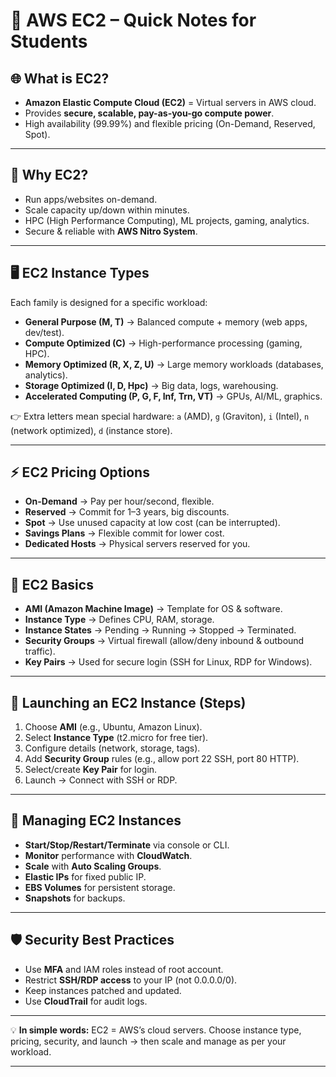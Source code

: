 
# 🚀 **AWS EC2 – Quick Notes for Students**

## 🌐 What is EC2?

* **Amazon Elastic Compute Cloud (EC2)** = Virtual servers in AWS cloud.
* Provides **secure, scalable, pay-as-you-go compute power**.
* High availability (99.99%) and flexible pricing (On-Demand, Reserved, Spot).

---

## 📌 Why EC2?

* Run apps/websites on-demand.
* Scale capacity up/down within minutes.
* HPC (High Performance Computing), ML projects, gaming, analytics.
* Secure & reliable with **AWS Nitro System**.

---

## 🖥️ EC2 Instance Types

Each family is designed for a specific workload:

* **General Purpose (M, T)** → Balanced compute + memory (web apps, dev/test).
* **Compute Optimized (C)** → High-performance processing (gaming, HPC).
* **Memory Optimized (R, X, Z, U)** → Large memory workloads (databases, analytics).
* **Storage Optimized (I, D, Hpc)** → Big data, logs, warehousing.
* **Accelerated Computing (P, G, F, Inf, Trn, VT)** → GPUs, AI/ML, graphics.

👉 Extra letters mean special hardware: `a` (AMD), `g` (Graviton), `i` (Intel), `n` (network optimized), `d` (instance store).

---

## ⚡ EC2 Pricing Options

* **On-Demand** → Pay per hour/second, flexible.
* **Reserved** → Commit for 1–3 years, big discounts.
* **Spot** → Use unused capacity at low cost (can be interrupted).
* **Savings Plans** → Flexible commit for lower cost.
* **Dedicated Hosts** → Physical servers reserved for you.

---

## 🧩 EC2 Basics

* **AMI (Amazon Machine Image)** → Template for OS & software.
* **Instance Type** → Defines CPU, RAM, storage.
* **Instance States** → Pending → Running → Stopped → Terminated.
* **Security Groups** → Virtual firewall (allow/deny inbound & outbound traffic).
* **Key Pairs** → Used for secure login (SSH for Linux, RDP for Windows).

---

## 🚀 Launching an EC2 Instance (Steps)

1. Choose **AMI** (e.g., Ubuntu, Amazon Linux).
2. Select **Instance Type** (t2.micro for free tier).
3. Configure details (network, storage, tags).
4. Add **Security Group** rules (e.g., allow port 22 SSH, port 80 HTTP).
5. Select/create **Key Pair** for login.
6. Launch → Connect with SSH or RDP.

---

## 🔧 Managing EC2 Instances

* **Start/Stop/Restart/Terminate** via console or CLI.
* **Monitor** performance with **CloudWatch**.
* **Scale** with **Auto Scaling Groups**.
* **Elastic IPs** for fixed public IP.
* **EBS Volumes** for persistent storage.
* **Snapshots** for backups.

---

## 🛡️ Security Best Practices

* Use **MFA** and IAM roles instead of root account.
* Restrict **SSH/RDP access** to your IP (not 0.0.0.0/0).
* Keep instances patched and updated.
* Use **CloudTrail** for audit logs.

---

💡 **In simple words:**
EC2 = AWS’s cloud servers. Choose instance type, pricing, security, and launch → then scale and manage as per your workload.

---
